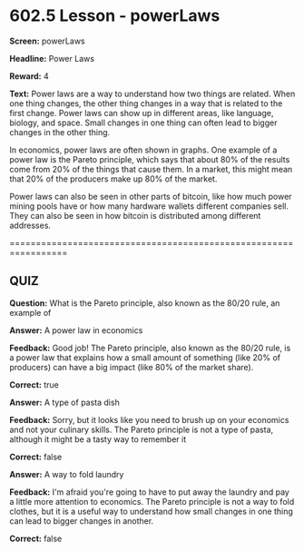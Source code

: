 # 602.5 Lesson - powerLaws

**Screen:** powerLaws

**Headline:** Power Laws

**Reward:** 4

**Text:** Power laws are a way to understand how two things are related. When one thing changes, the other thing changes in a way that is related to the first change. Power laws can show up in different areas, like language, biology, and space. Small changes in one thing can often lead to bigger changes in the other thing.

In economics, power laws are often shown in graphs. One example of a power law is the Pareto principle, which says that about 80% of the results come from 20% of the things that cause them. In a market, this might mean that 20% of the producers make up 80% of the market.

Power laws can also be seen in other parts of bitcoin, like how much power mining pools have or how many hardware wallets different companies sell. They can also be seen in how bitcoin is distributed among different addresses.


=================================================================

## QUIZ

**Question:** What is the Pareto principle, also known as the 80/20 rule, an example of


**Answer:** A power law in economics

**Feedback:** Good job! The Pareto principle, also known as the 80/20 rule, is a power law that explains how a small amount of something (like 20% of producers) can have a big impact (like 80% of the market share).

**Correct:** true

**Answer:** A type of pasta dish

**Feedback:** Sorry, but it looks like you need to brush up on your economics and not your culinary skills. The Pareto principle is not a type of pasta, although it might be a tasty way to remember it

**Correct:** false

**Answer:** A way to fold laundry

**Feedback:** I&#x27;m afraid you&#x27;re going to have to put away the laundry and pay a little more attention to economics. The Pareto principle is not a way to fold clothes, but it is a useful way to understand how small changes in one thing can lead to bigger changes in another.

**Correct:** false


<figure><img src="../.gitbook/assets/602-05.png" alt=""><figcaption></figcaption></figure>

